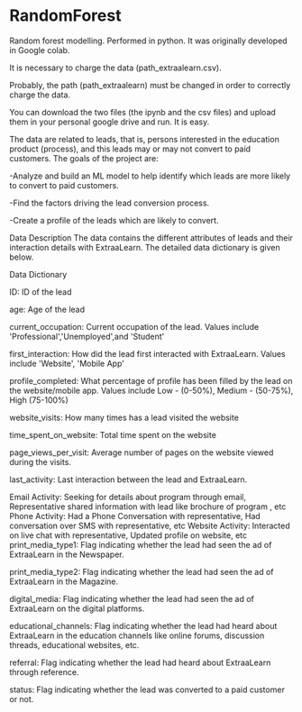# RandomForest

Random forest modelling. Performed in python. It was originally developed in Google colab.

It is necessary to charge the data (path_extraalearn.csv).

Probably, the path (path_extraalearn) must be changed in order to correctly charge the data.
 
You can download the two files (the ipynb and the csv files) and upload them in your personal google drive and run. It is easy.    

The data are related to leads, that is, persons interested in the education product (process), 
 and this leads may or may not convert to paid customers. The goals of the project are:
 
-Analyze and build an ML model to help identify which leads are more likely to convert to paid customers.

-Find the factors driving the lead conversion process.

-Create a profile of the leads which are likely to convert.

Data Description
The data contains the different attributes of leads and their interaction details with ExtraaLearn. The detailed data dictionary is given below.

Data Dictionary

ID: ID of the lead

age: Age of the lead

current_occupation: Current occupation of the lead. Values include 'Professional','Unemployed',and 'Student'

first_interaction: How did the lead first interacted with ExtraaLearn. Values include 'Website', 'Mobile App'

profile_completed: What percentage of profile has been filled by the lead on the website/mobile app. Values include Low - (0-50%), Medium - (50-75%), High (75-100%)

website_visits: How many times has a lead visited the website

time_spent_on_website: Total time spent on the website

page_views_per_visit: Average number of pages on the website viewed during the visits.

last_activity: Last interaction between the lead and ExtraaLearn.

Email Activity: Seeking for details about program through email, Representative shared information with lead like brochure of program , etc
Phone Activity: Had a Phone Conversation with representative, Had conversation over SMS with representative, etc
Website Activity: Interacted on live chat with representative, Updated profile on website, etc
print_media_type1: Flag indicating whether the lead had seen the ad of ExtraaLearn in the Newspaper.

print_media_type2: Flag indicating whether the lead had seen the ad of ExtraaLearn in the Magazine.

digital_media: Flag indicating whether the lead had seen the ad of ExtraaLearn on the digital platforms.

educational_channels: Flag indicating whether the lead had heard about ExtraaLearn in the education channels like online forums, discussion threads, educational websites, etc.

referral: Flag indicating whether the lead had heard about ExtraaLearn through reference.

status: Flag indicating whether the lead was converted to a paid customer or not.
